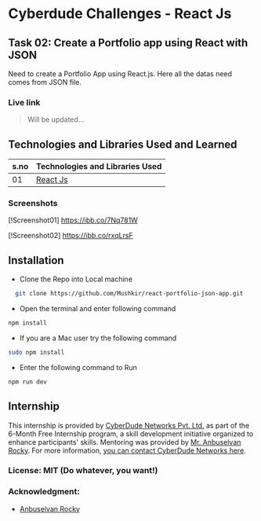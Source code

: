 # Cyberdude Challenges - React Js

## Task 02: Create a Portfolio app using React with JSON

Need to create a Portfolio App using React.js. Here all the datas need comes from JSON file.

### Live link

> Will be updated...

## Technologies and Libraries Used and Learned

| s.no | Technologies and Libraries Used                                          |
| :--- | ------------------------------------------------------------------------ |
| 01   | [React Js](https://www.youtube.com/live/Yc8JxiCdNQE?si=kTkPpKa5uqfLubpC) |

### Screenshots

[!Screenshot01]
https://ibb.co/7Nq781W

[!Screenshot02]
https://ibb.co/rxqLrsF

## Installation

- Clone the Repo into Local machine

```bash
  git clone https://github.com/Mushkir/react-portfolio-json-app.git

```

- Open the terminal and enter following command

```bash
npm install
```

- If you are a Mac user try the following command

```bash
sudo npm install
```

- Enter the following command to Run

```bash
npm run dev
```

## Internship

This internship is provided by [CyberDude Networks Pvt. Ltd.](https://youtube.com/cyberdudenetworks) as part of the 6-Month Free Internship program, a skill development initiative organized to enhance participants' skills. Mentoring was provided by [Mr. Anbuselvan Rocky](https://instagram.com/anbuselvanrocky). For more information, [you can contact CyberDude Networks here](https://cyberdudenetworks.com).

### License: MIT (Do whatever, you want!)

### Acknowledgment:

- [Anbuselvan Rocky](https://fb.me/anburocky3)
